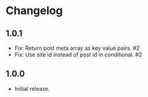 # Changelog

## 1.0.1
- Fix: Return post meta array as key value pairs. #2
- Fix: Use site id instead of post id in conditional. #2

## 1.0.0
- Initial release.
